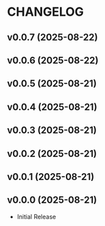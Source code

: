 # CHANGELOG


## v0.0.7 (2025-08-22)


## v0.0.6 (2025-08-22)


## v0.0.5 (2025-08-21)


## v0.0.4 (2025-08-21)


## v0.0.3 (2025-08-21)


## v0.0.2 (2025-08-21)


## v0.0.1 (2025-08-21)


## v0.0.0 (2025-08-21)

- Initial Release
